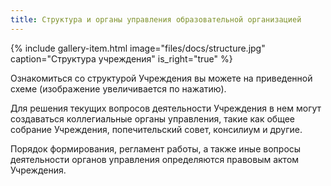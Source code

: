 ```yaml
---
title: Структура и органы управления образовательной организацией
---
```


{% include gallery-item.html image="files/docs/structure.jpg" caption="Структура учреждения" is_right="true" %}

Ознакомиться со структурой Учреждения вы можете на приведенной схеме (изображение увеличивается по нажатию).

Для решения текущих вопросов деятельности Учреждения в нем могут создаваться коллегиальные органы управления, такие как
общее собрание Учреждения, попечительский совет, консилиум и другие.

Порядок формирования, регламент работы, а также иные вопросы деятельности органов управления определяются правовым актом
Учреждения. 


